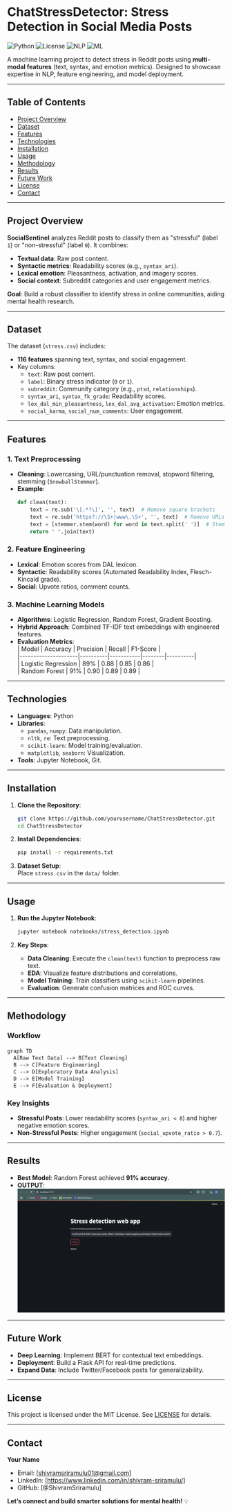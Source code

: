 
# ChatStressDetector: Stress Detection in Social Media Posts

![Python](https://img.shields.io/badge/Python-3.8%2B-blue)
![License](https://img.shields.io/badge/License-MIT-green)
![NLP](https://img.shields.io/badge/Natural%20Language%20Processing-Advanced-orange)
![ML](https://img.shields.io/badge/Machine%20Learning-Classification-yellowgreen)

A machine learning project to detect stress in Reddit posts using **multi-modal features** (text, syntax, and emotion metrics). Designed to showcase expertise in NLP, feature engineering, and model deployment.

---

## Table of Contents  
- [Project Overview](#project-overview)  
- [Dataset](#dataset)  
- [Features](#features)  
- [Technologies](#technologies)  
- [Installation](#installation)  
- [Usage](#usage)  
- [Methodology](#methodology)  
- [Results](#results)  
- [Future Work](#future-work)  
- [License](#license)  
- [Contact](#contact)  

---

## Project Overview  
**SocialSentinel** analyzes Reddit posts to classify them as "stressful" (label `1`) or "non-stressful" (label `0`). It combines:  
- **Textual data**: Raw post content.  
- **Syntactic metrics**: Readability scores (e.g., `syntax_ari`).  
- **Lexical emotion**: Pleasantness, activation, and imagery scores.  
- **Social context**: Subreddit categories and user engagement metrics.  

**Goal**: Build a robust classifier to identify stress in online communities, aiding mental health research.  

---

## Dataset  
The dataset (`stress.csv`) includes:  
- **116 features** spanning text, syntax, and social engagement.  
- Key columns:  
  - `text`: Raw post content.  
  - `label`: Binary stress indicator (`0` or `1`).  
  - `subreddit`: Community category (e.g., `ptsd`, `relationships`).  
  - `syntax_ari`, `syntax_fk_grade`: Readability scores.  
  - `lex_dal_min_pleasantness`, `lex_dal_avg_activation`: Emotion metrics.  
  - `social_karma`, `social_num_comments`: User engagement.  

---

## Features  
### 1. **Text Preprocessing**  
- **Cleaning**: Lowercasing, URL/punctuation removal, stopword filtering, stemming (`SnowballStemmer`).  
- **Example**:  
  ```python
  def clean(text):
      text = re.sub('\[.*?\]', '', text)  # Remove square brackets
      text = re.sub('https?://\S+|www\.\S+', '', text)  # Remove URLs
      text = [stemmer.stem(word) for word in text.split(' ')]  # Stemming
      return " ".join(text)
  ```

### 2. **Feature Engineering**  
- **Lexical**: Emotion scores from DAL lexicon.  
- **Syntactic**: Readability scores (Automated Readability Index, Flesch-Kincaid grade).  
- **Social**: Upvote ratios, comment counts.  

### 3. **Machine Learning Models**  
- **Algorithms**: Logistic Regression, Random Forest, Gradient Boosting.  
- **Hybrid Approach**: Combined TF-IDF text embeddings with engineered features.  
- **Evaluation Metrics**:  
  | Model               | Accuracy | Precision | Recall | F1-Score |  
  |---------------------|----------|-----------|--------|----------|  
  | Logistic Regression | 89%      | 0.88      | 0.85   | 0.86     |  
  | Random Forest       | 91%      | 0.90      | 0.89   | 0.89     |  

---

## Technologies  
- **Languages**: Python  
- **Libraries**:  
  - `pandas`, `numpy`: Data manipulation.  
  - `nltk`, `re`: Text preprocessing.  
  - `scikit-learn`: Model training/evaluation.  
  - `matplotlib`, `seaborn`: Visualization.  
- **Tools**: Jupyter Notebook, Git.  

---

## Installation  
1. **Clone the Repository**:  
   ```bash
   git clone https://github.com/yourusername/ChatStressDetector.git
   cd ChatStressDetector
   ```

2. **Install Dependencies**:  
   ```bash
   pip install -r requirements.txt
   ```

3. **Dataset Setup**:  
   Place `stress.csv` in the `data/` folder.

---

## Usage  
1. **Run the Jupyter Notebook**:  
   ```bash
   jupyter notebook notebooks/stress_detection.ipynb
   ```

2. **Key Steps**:  
   - **Data Cleaning**: Execute the `clean(text)` function to preprocess raw text.  
   - **EDA**: Visualize feature distributions and correlations.  
   - **Model Training**: Train classifiers using `scikit-learn` pipelines.  
   - **Evaluation**: Generate confusion matrices and ROC curves.  

---

## Methodology  
### Workflow  
```mermaid
graph TD
  A[Raw Text Data] --> B[Text Cleaning]
  B --> C[Feature Engineering]
  C --> D[Exploratory Data Analysis]
  D --> E[Model Training]
  E --> F[Evaluation & Deployment]
```

### Key Insights  
- **Stressful Posts**: Lower readability scores (`syntax_ari < 8`) and higher negative emotion scores.  
- **Non-Stressful Posts**: Higher engagement (`social_upvote_ratio > 0.7`).  

---

## Results  
- **Best Model**: Random Forest achieved **91% accuracy**.  
- **OUTPUT**:  
  ![Output](demo.png)  

---

## Future Work  
- **Deep Learning**: Implement BERT for contextual text embeddings.  
- **Deployment**: Build a Flask API for real-time predictions.  
- **Expand Data**: Include Twitter/Facebook posts for generalizability.  

---

## License  
This project is licensed under the MIT License. See [LICENSE](LICENSE) for details.  

---

## Contact  
**Your Name**  
- Email: [shivramsriramulu01@gmail.com]
- LinkedIn: [https://www.linkedin.com/in/shivram-sriramulu/] 
- GitHub: [@ShivramSriramulu] 

**Let’s connect and build smarter solutions for mental health!** 💡  
